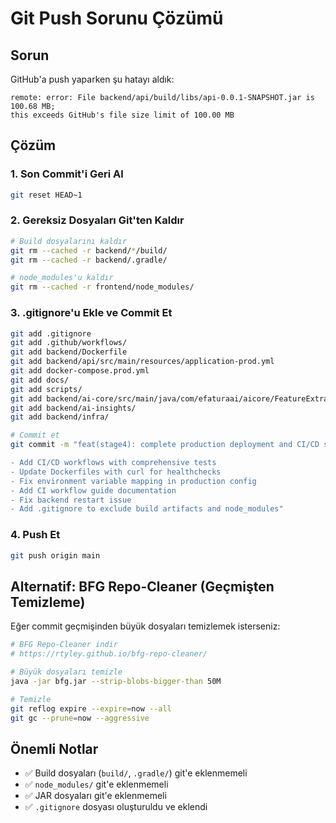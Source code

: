 # Git Push Sorunu Çözümü

## Sorun
GitHub'a push yaparken şu hatayı aldık:
```
remote: error: File backend/api/build/libs/api-0.0.1-SNAPSHOT.jar is 100.68 MB; 
this exceeds GitHub's file size limit of 100.00 MB
```

## Çözüm

### 1. Son Commit'i Geri Al
```bash
git reset HEAD~1
```

### 2. Gereksiz Dosyaları Git'ten Kaldır
```bash
# Build dosyalarını kaldır
git rm --cached -r backend/*/build/
git rm --cached -r backend/.gradle/

# node_modules'u kaldır
git rm --cached -r frontend/node_modules/
```

### 3. .gitignore'u Ekle ve Commit Et
```bash
git add .gitignore
git add .github/workflows/
git add backend/Dockerfile
git add backend/api/src/main/resources/application-prod.yml
git add docker-compose.prod.yml
git add docs/
git add scripts/
git add backend/ai-core/src/main/java/com/efaturaai/aicore/FeatureExtractorService.java
git add backend/ai-insights/
git add backend/infra/

# Commit et
git commit -m "feat(stage4): complete production deployment and CI/CD setup

- Add CI/CD workflows with comprehensive tests
- Update Dockerfiles with curl for healthchecks
- Fix environment variable mapping in production config
- Add CI workflow guide documentation
- Fix backend restart issue
- Add .gitignore to exclude build artifacts and node_modules"
```

### 4. Push Et
```bash
git push origin main
```

## Alternatif: BFG Repo-Cleaner (Geçmişten Temizleme)

Eğer commit geçmişinden büyük dosyaları temizlemek isterseniz:

```bash
# BFG Repo-Cleaner indir
# https://rtyley.github.io/bfg-repo-cleaner/

# Büyük dosyaları temizle
java -jar bfg.jar --strip-blobs-bigger-than 50M

# Temizle
git reflog expire --expire=now --all
git gc --prune=now --aggressive
```

## Önemli Notlar

- ✅ Build dosyaları (`build/`, `.gradle/`) git'e eklenmemeli
- ✅ `node_modules/` git'e eklenmemeli
- ✅ JAR dosyaları git'e eklenmemeli
- ✅ `.gitignore` dosyası oluşturuldu ve eklendi

